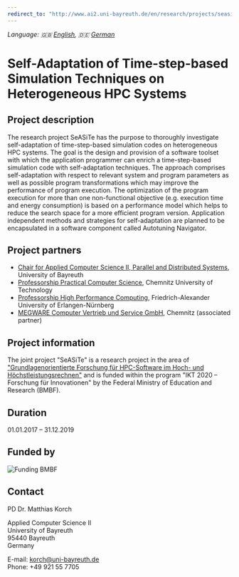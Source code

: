 ```yaml
---
redirect_to: "http://www.ai2.uni-bayreuth.de/en/research/projects/seasite/"
---
```


_Language: :uk: [English](index_en.md), :de: [German](index.md)_

# Self-Adaptation of Time-step-based Simulation Techniques on Heterogeneous HPC Systems

## Project description

The research project SeASiTe has the purpose to thoroughly investigate
self-adaptation of time-step-based simulation codes on heterogeneous HPC
systems. The goal is the design and provision of a software toolset with which
the application programmer can enrich a time-step-based simulation code with
self-adaptation techniques. The approach comprises self-adaptation with
respect to relevant system and program parameters as well as possible program
transformations which may improve the performance of program execution. The
optimization of the program execution for more than one non-functional
objective (e.g. execution time and energy consumption) is based on a
performance model which helps to reduce the search space for a more efficient
program version. Application independent methods and strategies for
self-adaptation are planned to be encapsulated in a software component called
Autotuning Navigator.

## Project partners

* [Chair for Applied Computer Science II, Parallel and Distributed Systems](http://www.ai2.uni-bayreuth.de/en/), University of Bayreuth
* [Professorship Practical Computer Science](https://www.tu-chemnitz.de/informatik/PI/index.php.en), Chemnitz University of Technology
* [Professorship High Performance Computing](http://www.hpc.informatik.uni-erlangen.de/), Friedrich-Alexander University of Erlangen-Nürnberg
* [MEGWARE Computer Vertrieb und Service GmbH](http://www.megware.com/en.html), Chemnitz (associated partner)

## Project information

The joint project "SeASiTe" is a research project in the area of
["Grundlagenorientierte Forschung für HPC-Software im Hoch- und
Höchstleistungsrechnen"](https://www.bmbf.de/foerderungen/bekanntmachung.php?B=1105)
and is funded within the program "IKT 2020 – Forschung für Innovationen" by
the Federal Ministry of Education and Research (BMBF).

## Duration

01.01.2017 – 31.12.2019 

## Funded by

![Funding BMBF](https://raw.githubusercontent.com/wiki/RRZE-HPC/likwid/images/BMBF.png)

## Contact

PD Dr. Matthias Korch

Applied Computer Science II  
University of Bayreuth  
95440 Bayreuth  
Germany

E-mail: [korch@uni-bayreuth.de](mailto:korch@uni-bayreuth.de)  
Phone: +49 921 55 7705
